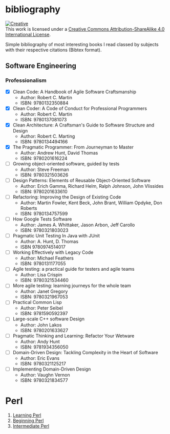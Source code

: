 # bibliography

<a rel=license href=http://creativecommons.org/licenses/by-sa/4.0/><img alt=Creative Commons License style=border-width:0 src=https://i.creativecommons.org/l/by-sa/4.0/88x31.png /></a><br />This work is licensed under a <a rel=license href=http://creativecommons.org/licenses/by-sa/4.0/>Creative Commons Attribution-ShareAlike 4.0 International License</a>.

Simple bibliography of most interesting books I read classed by subjects with their respective citations (Bibtex format).

## Software Engineering
### Professionalism
- [x] Clean Code: A Handbook of Agile Software Craftsmanship
    - Author: Robert C. Martin
    - ISBN: 9780132350884
- [x] Clean Coder: A Code of Conduct for Professional Programmers
    - Author: Robert C. Martin
    - ISBN: 9780137081073
- [x] Clean Architecture: A Craftsman's Guide to Software Structure and Design
    - Author: Robert C. Marting
    - ISBN: 9780134494166
- [x] The Pragmatic Programmer: From Journeyman to Master
    - Author: Andrew Hunt, David Thomas
    - ISBN: 9780201616224
- [ ] Growing object-oriented software, guided by tests
    - Author: Steve Freeman
    - ISBN: 9780321503626
- [ ] Design Patterns: Elements of Reusable Object-Oriented Software
    - Author: Erich Gamma, Richard Helm, Ralph Johnson, John Vlissides
    - ISBN: 9780201633610
- [ ] Refactoring: Improving the Design of Existing Code
    - Author: Martin Fowler, Kent Beck, John Brant, William Opdyke, Don Roberts
    - ISBN: 9780134757599
- [ ] How Google Tests Software
    - Author: James A. Whittaker, Jason Arbon, Jeff Carollo
    - ISBN: 9780321803023
- [ ] Pragmatic Unit Testing In Java with JUnit
    - Author: A. Hunt, D. Thomas
    - ISBN 9780974514017
- [ ] Working Effectively with Legacy Code
    - Author: Michael Feathers
    - ISBN: 9780131177055
- [ ] Agile testing: a practical guide for testers and agile teams
    - Author: Lisa Crispin
    - ISBN: 9780321534460
- [ ] More agile testing: learning journeys for the whole team
    - Author: Janet Gregory
    - ISBN: 9780321967053
- [ ] Practical Common Lisp
    - Author: Peter Seibel
    - ISBN: 9781590592397
- [ ] Large-scale C++ software Design
    - Author: John Lakos
    - ISBN: 9780201633627
- [ ] Pragmatic Thinking and Learning: Refactor Your Wetware
    - Author: Andy Hunt
    - ISBN: 9781934356050
- [ ] Domain-Driven Design: Tackling Complexity in the Heart of Software
    - Author: Eric Evans
    - ISBN: 9780321125217
- [ ] Implementing Domain-Driven Design
    - Author: Vaughn Vernon
    - ISBN: 9780321834577

# Perl
1. [Learning Perl](http://shop.oreilly.com/product/9780596520113.do)
1. [Beginning Perl](http://www.perl.org/books/beginning-perl/)
1. [Intermediate Perl](http://shop.oreilly.com/product/9780596102067.do)
